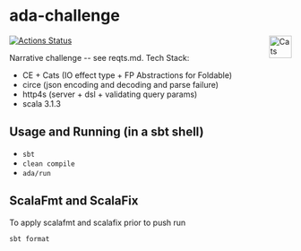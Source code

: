 ada-challenge
===================

[![Actions Status](https://github.com/asachdeva/ada-challenge/workflows/Build/badge.svg)](https://github.com/asachdeva/ada-challenge/actions)
<a href="https://typelevel.org/cats/"><img src="https://typelevel.org/cats/img/cats-badge.svg" height="40px" align="right" alt="Cats friendly" /></a>

Narrative challenge -- see reqts.md.
Tech Stack:
* CE + Cats (IO effect type + FP Abstractions for Foldable)
* circe (json encoding and decoding and parse failure)
* http4s (server + dsl + validating query params)
* scala 3.1.3

## Usage and Running (in a sbt shell)
* `sbt`
* `clean compile`
* `ada/run`

## ScalaFmt and ScalaFix
To apply scalafmt and scalafix prior to push run
```bash
sbt format
```
